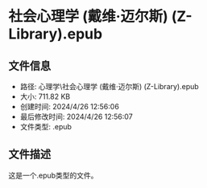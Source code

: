 ﻿# 社会心理学 (戴维·迈尔斯) (Z-Library).epub

## 文件信息
- 路径: 心理学\社会心理学 (戴维·迈尔斯) (Z-Library).epub
- 大小: 711.82 KB
- 创建时间: 2024/4/26 12:56:06
- 最后修改时间: 2024/4/26 12:56:07
- 文件类型: .epub

## 文件描述
这是一个.epub类型的文件。

